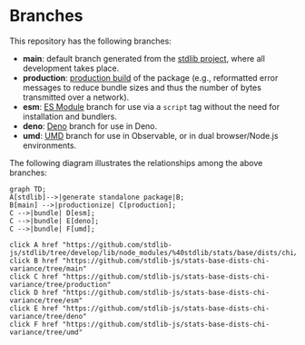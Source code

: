 <!--

@license Apache-2.0

Copyright (c) 2022 The Stdlib Authors.

Licensed under the Apache License, Version 2.0 (the "License");
you may not use this file except in compliance with the License.
You may obtain a copy of the License at

    http://www.apache.org/licenses/LICENSE-2.0

Unless required by applicable law or agreed to in writing, software
distributed under the License is distributed on an "AS IS" BASIS,
WITHOUT WARRANTIES OR CONDITIONS OF ANY KIND, either express or implied.
See the License for the specific language governing permissions and
limitations under the License.

-->

# Branches

This repository has the following branches:

-   **main**: default branch generated from the [stdlib project][stdlib-url], where all development takes place.
-   **production**: [production build][production-url] of the package (e.g., reformatted error messages to reduce bundle sizes and thus the number of bytes transmitted over a network).
-   **esm**: [ES Module][esm-url] branch for use via a `script` tag without the need for installation and bundlers.
-   **deno**: [Deno][deno-url] branch for use in Deno.
-   **umd**: [UMD][umd-url] branch for use in Observable, or in dual browser/Node.js environments.

The following diagram illustrates the relationships among the above branches:

```mermaid
graph TD;
A[stdlib]-->|generate standalone package|B;
B[main] -->|productionize| C[production];
C -->|bundle| D[esm];
C -->|bundle| E[deno];
C -->|bundle| F[umd];

click A href "https://github.com/stdlib-js/stdlib/tree/develop/lib/node_modules/%40stdlib/stats/base/dists/chi/variance"
click B href "https://github.com/stdlib-js/stats-base-dists-chi-variance/tree/main"
click C href "https://github.com/stdlib-js/stats-base-dists-chi-variance/tree/production"
click D href "https://github.com/stdlib-js/stats-base-dists-chi-variance/tree/esm"
click E href "https://github.com/stdlib-js/stats-base-dists-chi-variance/tree/deno"
click F href "https://github.com/stdlib-js/stats-base-dists-chi-variance/tree/umd"
```

[stdlib-url]: https://github.com/stdlib-js/stdlib/tree/develop/lib/node_modules/%40stdlib/stats/base/dists/chi/variance
[production-url]: https://github.com/stdlib-js/stats-base-dists-chi-variance/tree/production
[deno-url]: https://github.com/stdlib-js/stats-base-dists-chi-variance/tree/deno
[umd-url]: https://github.com/stdlib-js/stats-base-dists-chi-variance/tree/umd
[esm-url]: https://github.com/stdlib-js/stats-base-dists-chi-variance/tree/esm